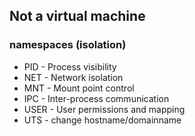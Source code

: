 ## Not a virtual machine

### namespaces (isolation)

- PID - Process visibility
- NET - Network isolation
- MNT - Mount point control
- IPC - Inter-process communication
- USER - User permissions and mapping
- UTS - change hostname/domainname